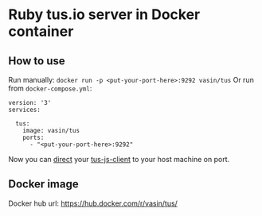 # Ruby tus.io server in Docker container

## How to use
Run manually: `docker run -p <put-your-port-here>:9292 vasin/tus`
Or run from `docker-compose.yml`:

```
version: '3'
services:

  tus:
    image: vasin/tus
    ports:
      - "<put-your-port-here>:9292"
```

Now you can [direct](https://github.com/janko-m/shrine-tus-demo/blob/master/assets/js/app.js#L13) your [tus-js-client](https://github.com/tus/tus-js-client) to your host machine on <put-your-port-here> port.

## Docker image
Docker hub url: https://hub.docker.com/r/vasin/tus/
